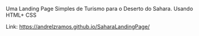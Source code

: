 Uma Landing Page Simples de Turismo para o Deserto do Sahara. Usando HTML+ CSS

Link: https://andrelzramos.github.io/SaharaLandingPage/
